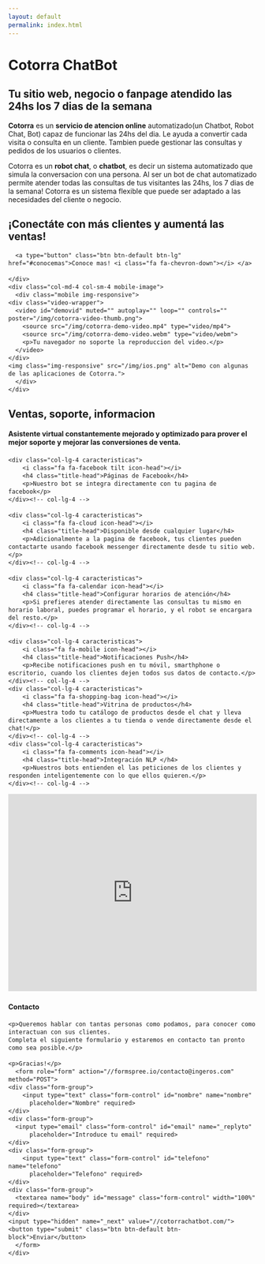 ```yaml
---
layout: default
permalink: index.html
---
```


  <div class="row blue">
    <div class="col-md-7 col-md-offset-1 col-sm-offset-1 col-sm-7">
      <h1 class="h1index">Cotorra ChatBot</h1>
      <h2 class="h2index">Tu sitio web, negocio o fanpage atendido las 24hs los 7 dias de la semana</h2>
      <p><strong>Cotorra</strong> es un <strong>servicio de atencion online</strong> automatizado(un Chatbot, Robot Chat, Bot) capaz de funcionar las 24hs del dia. 
      Le ayuda a convertir cada visita o consulta en un cliente. Tambien puede gestionar las consultas y pedidos de los usuarios o clientes.</p>
      <p>Cotorra es un <strong>robot chat</strong>, o <strong>chatbot</strong>, es decir un sistema automatizado que simula la conversacion con una persona.
      Al ser un bot de chat automatizado permite atender todas las consultas de tus visitantes las 24hs, los 7 dias de la semana!
      Cotorra es un sistema flexible que puede ser adaptado a las necesidades del cliente o negocio.</p>
      <h2 class="h2index">¡Conectáte con más clientes y aumentá las ventas!</h2>
      
      <a type="button" class="btn btn-default btn-lg" href="#conocemas">Conoce mas! <i class="fa fa-chevron-down"></i> </a>
      
    </div>
    <div class="col-md-4 col-sm-4 mobile-image">
      <div class="mobile img-responsive">
	<div class="video-wrapper">
	  <video id="demovid" muted="" autoplay="" loop="" controls="" poster="/img/cotorra-video-thumb.png">
	    <source src="/img/cotorra-demo-video.mp4" type="video/mp4">
	    <source src="/img/cotorra-demo-video.webm" type="video/webm">
	    <p>Tu navegador no soporte la reproduccion del video.</p>
	  </video>
	</div>
	<img class="img-responsive" src="/img/ios.png" alt="Demo con algunas de las aplicaciones de Cotorra.">
      </div>
    </div>
  </div>

  <div class="row lg" id="conocemas">
    <h2 class="generich2">Ventas, soporte, informacion</h2>
    <h4 class="generich4">Asistente virtual constantemente mejorado y optimizado para prover el mejor soporte y mejorar las conversiones de venta.</h4>
    
    <div class="col-lg-4 caracteristicas">
	    <i class="fa fa-facebook tilt icon-head"></i>
	    <h4 class="title-head">Páginas de Facebook</h4>
	    <p>Nuestro bot se integra directamente con tu pagina de facebook</p>
    </div><!-- col-lg-4 -->

    <div class="col-lg-4 caracteristicas">
	    <i class="fa fa-cloud icon-head"></i>
	    <h4 class="title-head">Disponible desde cualquier lugar</h4>
	    <p>Adicionalmente a la pagina de facebook, tus clientes pueden contactarte usando facebook messenger directamente desde tu sitio web.</p>
    </div><!-- col-lg-4 -->

    <div class="col-lg-4 caracteristicas">
	    <i class="fa fa-calendar icon-head"></i>
	    <h4 class="title-head">Configurar horarios de atención</h4>
	    <p>Si prefieres atender directamente las consultas tu mismo en horario laboral, puedes programar el horario, y el robot se encargara del resto.</p>
    </div><!-- col-lg-4 -->
    
    <div class="col-lg-4 caracteristicas">
	    <i class="fa fa-mobile icon-head"></i>
	    <h4 class="title-head">Notificaciones Push</h4>
	    <p>Recibe notificaciones push en tu móvil, smarthphone o escritorio, cuando los clientes dejen todos sus datos de contacto.</p>
    </div><!-- col-lg-4 -->    
    <div class="col-lg-4 caracteristicas">
	    <i class="fa fa-shopping-bag icon-head"></i>
	    <h4 class="title-head">Vitrina de productos</h4>
	    <p>Muestra todo tu catálogo de productos desde el chat y lleva directamente a los clientes a tu tienda o vende directamente desde el chat!</p>
    </div><!-- col-lg-4 -->    
    <div class="col-lg-4 caracteristicas">
	    <i class="fa fa-comments icon-head"></i>
	    <h4 class="title-head">Integración NLP </h4>
	    <p>Nuestros bots entienden el las peticiones de los clientes y responden inteligentemente con lo que ellos quieren.</p>
    </div><!-- col-lg-4 -->
  </div>
  <div class="row blue">
    <div class="col-md-6 col-sm-6">
      <iframe height="400" width="100%" frameborder="0" scrolling="no" marginheight="0" marginwidth="0" src="https://www.google.es/maps?t=m&amp;ie=UTF8&amp;ll=-32.936447,-60.7208597&amp;spn=0.025669,0.055747&amp;z=10&amp;output=embed"></iframe>
    </div>
    <div class="col-md-6 col-sm-6">
    <h4>Contacto</h4>

    <p>Queremos hablar con tantas personas como podamos, para conocer como interactuan con sus clientes.  
    Completa el siguiente formulario y estaremos en contacto tan pronto como sea posible.</p>
    
    <p>Gracias!</p>
      <form role="form" action="//formspree.io/contacto@ingeros.com" method="POST">
	<div class="form-group">
	    <input type="text" class="form-control" id="nombre" name="nombre"
		  placeholder="Nombre" required>
	</div>
	<div class="form-group">
	  <input type="email" class="form-control" id="email" name="_replyto"
		  placeholder="Introduce tu email" required>
	</div>
	<div class="form-group">
	    <input type="text" class="form-control" id="telefono" name="telefono"
		  placeholder="Telefono" required>
	</div>
	<div class="form-group">
	  <textarea name="body" id="message" class="form-control" width="100%" required></textarea>
	</div>
	<input type="hidden" name="_next" value="//cotorrachatbot.com/">
	<button type="submit" class="btn btn-default btn-block">Enviar</button>
      </form>
    </div>
  </div>


























